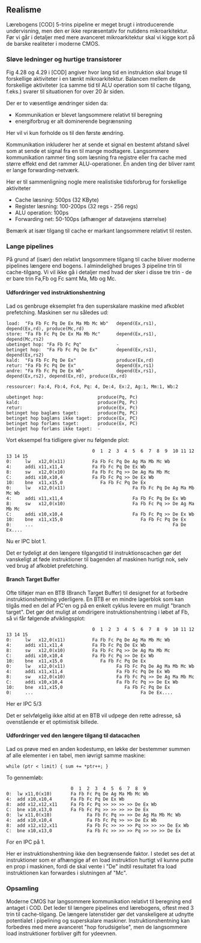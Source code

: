 
## Realisme

Lærebogens [COD] 5-trins pipeline er meget brugt i introducerende undervisning, men den er ikke
repræsentativ for nutidens mikroarkitektur. Før vi går i detaljer med mere avanceret mikroarkitektur skal
vi kigge kort på de barske realiteter i moderne CMOS.

### Sløve ledninger og hurtige transistorer

Fig 4.28 og 4.29 i [COD] angiver hvor lang tid en instruktion skal bruge til forskellige
aktiviteter i en tænkt mikroarkitektur. Balancen mellem de forskellige aktiviteter (ca samme tid til
ALU operation som til cache tilgang, f.eks.) svarer til situationen for over 20 år siden.

Der er to væsentlige ændringer siden da:

 * Kommunikation er blevet langsommere relativt til beregning
 * energiforbrug er alt dominerende begrænsning

Her vil vi kun forholde os til den første ændring.

Kommunikation inkluderer her at sende et signal en bestemt afstand såvel som at
sende et signal fra en til mange modtagere. Langsommere kommunikation 
rammer ting som læsning fra registre eller fra cache med større effekt end det rammer 
ALU-operationer. En anden ting der bliver ramt er lange forwarding-netværk.

Her er til sammenligning nogle mere realistiske tidsforbrug for forskellige aktiviteter

 * Cache læsning: 500ps (32 KByte)
 * Register læsning: 100-200ps (32 regs - 256 regs)
 * ALU operation: 100ps
 * Forwarding net: 50-100ps (afhænger af datavejens størrelse)

Bemærk at især tilgang til cache er markant langsommere relativt til resten.

### Lange pipelines

På grund af (især) den relativt langsommere tilgang til cache bliver moderne pipelines
længere end bogens. I almindelighed bruges 3 pipeline trin til cache-tilgang. Vi vil ikke
gå i detaljer med hvad der sker i disse tre trin - de er bare trin Fa,Fb og Fc samt Ma, Mb og Mc.

#### Udfordringer ved instruktionshentning
Lad os genbruge eksemplet fra den superskalare maskine med afkoblet prefetching. Maskinen ser nu således ud:

~~~Test
load:  "Fa Fb Fc Pq De Ex Ma Mb Mc Wb"   depend(Ex,rs1), depend(Ex,rd), produce(Mc,rd)
store: "Fa Fb Fc Pq De Ex Ma Mb Mc"      depend(Ex,rs1), depend(Mc,rs2)
ubetinget hop: "Fa Fb Fc Pq"       	     -
betinget hop:  "Fa Fb Fc Pq De Ex"       depend(Ex,rs1), depend(Ex,rs2)
kald:  "Fa Fb Fc Pq De Ex"               produce(Ex,rd)
retur: "Fa Fb Fc Pq De Ex"               depend(Ex,rs1)
andre: "Fa Fb Fc Pq De Ex Wb"            depend(Ex,rs1), depend(Ex,rs2), depend(Ex,rd), produce(Ex,rd)

ressourcer: Fa:4, Fb:4, Fc4, Pq: 4, De:4, Ex:2, Ag:1, Mm:1, Wb:2

ubetinget hop:                    produce(Pq, Pc)
kald:                             produce(Pq, Pc)
retur:                            produce(Ex, Pc)
betinget hop baglæns taget:       produce(Pq, PC)
betinget hop baglæns ikke taget:  produce(Ex, PC)
betinget hop forlæns taget:       produce(Ex, PC)
betinget hop forlæns ikke taget:  -
~~~
Vort eksempel fra tidligere giver nu følgende plot:

~~~
                                0  1  2  3  4  5  6  7  8  9  10 11 12 13 14 15
0:     lw   x12,0(x11)          Fa Fb Fc Pq De Ag Ma Mb Mc Wb
4:     addi x11,x11,4           Fa Fb Fc Pq De Ex Wb
8:     sw   x12,0(x10)          Fa Fb Fc Pq >> De Ag Ma Mb Mc
C:     addi x10,x10,4           Fa Fb Fc Pq >> De Ex Wb
10:    bne  x11,x15,0              Fa Fb Fc Pq De Ex
0:     lw   x12,0(x11)                         Fa Fb Fc Pq De Ag Ma Mb Mc Wb
4:     addi x11,x11,4                          Fa Fb Fc Pq De Ex Wb
8:     sw   x12,0(x10)                         Fa Fb Fc Pq >> De Ag Ma Mb Mc
C:     addi x10,x10,4                          Fa Fb Fc Pq >> De Ex Wb
10:    bne  x11,x15,0                             Fa Fb Fc Pq De Ex
0:     ...                                                    Fa De Ex....
~~~

Nu er IPC blot 1.

Det er tydeligt at den længere tilgangstid til instruktionscachen gør det vanskeligt at føde instruktioner til bagenden af maskinen hurtigt nok, selv ved brug af afkoblet prefetching.

#### Branch Target Buffer

Ofte tilføjer man en BTB (Branch Target Buffer) til designet for at forbedre instruktionshentning yderligere. En BTB er en mindre lagerblok som kan tilgås med en del af PC'en og på en enkelt cyklus levere en muligt "branch target". Det gør det muligt at omdirigere instruktionshentning i løbet af Fb, så vi får følgende afviklingsplot:

~~~
                                0  1  2  3  4  5  6  7  8  9  10 11 12 13 14 15
0:     lw   x12,0(x11)          Fa Fb Fc Pq De Ag Ma Mb Mc Wb
4:     addi x11,x11,4           Fa Fb Fc Pq De Ex Wb
8:     sw   x12,0(x10)          Fa Fb Fc Pq >> De Ag Ma Mb Mc
C:     addi x10,x10,4           Fa Fb Fc Pq >> De Ex Wb
10:    bne  x11,x15,0              Fa Fb Fc Pq De Ex
0:     lw   x12,0(x11)                   Fa Fb Fc Pq De Ag Ma Mb Mc Wb
4:     addi x11,x11,4                    Fa Fb Fc Pq De Ex Wb
8:     sw   x12,0(x10)                   Fa Fb Fc Pq >> De Ag Ma Mb Mc
C:     addi x10,x10,4                    Fa Fb Fc Pq >> De Ex Wb
10:    bne  x11,x15,0                       Fa Fb Fc Pq De Ex
0:     ...                                        Fa De Ex....
~~~

Her er IPC 5/3

Det er selvfølgelig ikke altid at en BTB vil udpege den rette adresse, så ovenstående er et optimistisk billede.

#### Udfordringer ved den længere tilgang til datacachen

Lad os prøve med en anden kodestump, en løkke der bestemmer summen af alle elementer i en tabel, men iøvrigt samme maskine:

~~~
while (ptr < limit) { sum += *ptr++; }
~~~

To gennemløb:

~~~
						0  1  2  3  4  5  6  7  8  9
0:  lw x11,0(x10)		Fa Fb Fc Pq De Ag Ma Mb Mc Wb
4:  add x10,x10,4		Fa Fb Fc Pq De Ex Wb
8:  add x12,x12,x11		Fa Fb Fc Pq >> >> >> >> De Ex Wb
C:  bne x10,x13,0		Fa Fb Fc Pq >> >> >> >> De Ex
0:  lw x11,0(x10)		      Fa Fb Fc Pq >> >> De Ag Ma Mb Mc Wb
4:  add x10,x10,4		      Fa Fb Fc Pq >> >> De Ex Wb
8:  add x12,x12,x11		      Fa Fb Fc >> >> >> Pq >> >> >> De Ex Wb
C:  bne x10,x13,0		      Fa Fb Fc >> >> >> Pq >> >> >> De Ex
~~~

For en IPC på 1.

Her er instruktionshentning ikke den begrænsende faktor. I stedet ses det at instruktioner som er afhængige af en load instruktion hurtigt vil kunne putte en prop i maskinen, fordi de skal vente i "De" indtil resultatet fra load instruktionen kan forwardes i slutningen af "Mc".

### Opsamling

Moderne CMOS har langsommere kommunikation relativt til beregning end antaget i COD. 
Det leder til længere pipelines end lærebogens, oftest med 3 trin til cache-tilgang. 
De længere latenstider gør det vanskeligere at udnytte potentialet i pipelining og 
superskalare maskiner. Instruktionshentning kan forbedres med mere avanceret 
"hop forudsigelse", men de langsommere load instruktioner forbliver gift for ydeevnen.
